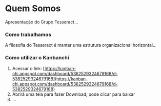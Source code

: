 # Quem Somos

Apresentação do Grupo Tesseract...

### Como trabalhamos

A filosofia do Tesseract é manter uma estrutura organizacional horizontal...

### Como utilizar o Kanbanchi

1. Acessar o link: [https://kanban-chi.appspot.com/dashboard/5382529324679168/d-5382529324679168](https://kanban-chi.appspot.com/dashboard/5382529324679168/d-5382529324679168)
2. Abrirá uma tela para fazer Download, pode clicar para baixar
3. ...



